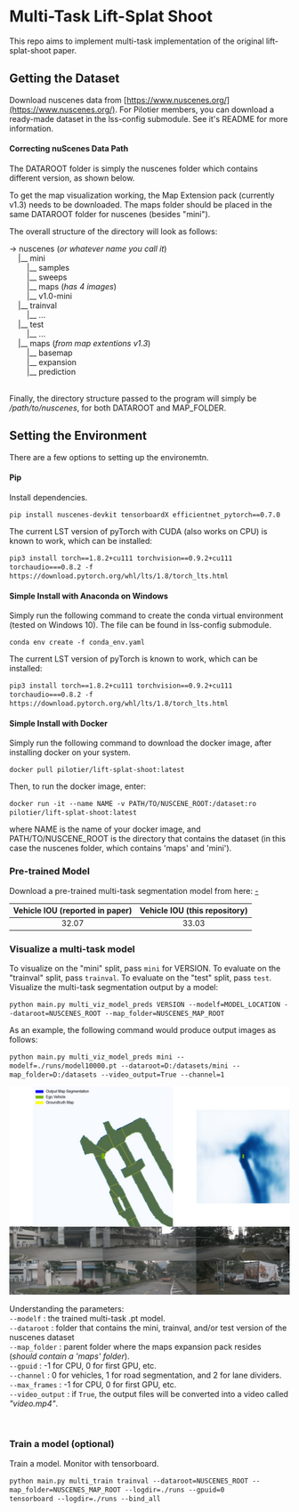 # Multi-Task Lift-Splat Shoot

This repo aims to implement multi-task implementation of the original lift-splat-shoot paper.

## Getting the Dataset
Download nuscenes data from [https://www.nuscenes.org/](https://www.nuscenes.org/).
For Pilotier members, you can download a ready-made dataset in the lss-config submodule. See it's README for more information.

#### Correcting nuScenes Data Path
The DATAROOT folder is simply the nuscenes folder which contains different version, as shown below.

To get the map visualization working, the Map Extension pack (currently v1.3) needs to be downloaded. The maps folder should be placed in the same DATAROOT folder for nuscenes (besides "mini").

The overall structure of the directory will look as follows:

-> nuscenes (_or whatever name you call it_)\
&nbsp;&nbsp;&nbsp;&nbsp;|__ mini\
&nbsp;&nbsp;&nbsp;&nbsp;&nbsp;&nbsp;&nbsp;&nbsp;|__ samples\
&nbsp;&nbsp;&nbsp;&nbsp;&nbsp;&nbsp;&nbsp;&nbsp;|__ sweeps\
&nbsp;&nbsp;&nbsp;&nbsp;&nbsp;&nbsp;&nbsp;&nbsp;|__ maps (_has 4 images_)\
&nbsp;&nbsp;&nbsp;&nbsp;&nbsp;&nbsp;&nbsp;&nbsp;|__ v1.0-mini\
&nbsp;&nbsp;&nbsp;&nbsp;|__ trainval\
&nbsp;&nbsp;&nbsp;&nbsp;&nbsp;&nbsp;&nbsp;&nbsp;|__ ...\
&nbsp;&nbsp;&nbsp;&nbsp;|__ test\
&nbsp;&nbsp;&nbsp;&nbsp;&nbsp;&nbsp;&nbsp;&nbsp;|__ ...\
&nbsp;&nbsp;&nbsp;&nbsp;|__ maps (_from map extentions v1.3_)\
&nbsp;&nbsp;&nbsp;&nbsp;&nbsp;&nbsp;&nbsp;&nbsp;|__ basemap\
&nbsp;&nbsp;&nbsp;&nbsp;&nbsp;&nbsp;&nbsp;&nbsp;|__ expansion\
&nbsp;&nbsp;&nbsp;&nbsp;&nbsp;&nbsp;&nbsp;&nbsp;|__ prediction\
&nbsp;


Finally, the directory structure passed to the program will simply be _/path/to/nuscenes_, for both DATAROOT and MAP_FOLDER.

## Setting the Environment
There are a few options to setting up the environemtn.

#### Pip
 Install dependencies.

```
pip install nuscenes-devkit tensorboardX efficientnet_pytorch==0.7.0
```
The current LST version of pyTorch with CUDA (also works on CPU) is known to work, which can be installed:
```
pip3 install torch==1.8.2+cu111 torchvision==0.9.2+cu111 torchaudio===0.8.2 -f https://download.pytorch.org/whl/lts/1.8/torch_lts.html
```

#### Simple Install with Anaconda on Windows
Simply run the following command to create the conda virtual environment (tested on Windows 10).
The file can be found in lss-config submodule.
```
conda env create -f conda_env.yaml
```
The current LST version of pyTorch is known to work, which can be installed:
```
pip3 install torch==1.8.2+cu111 torchvision==0.9.2+cu111 torchaudio===0.8.2 -f https://download.pytorch.org/whl/lts/1.8/torch_lts.html
```

#### Simple Install with Docker
Simply run the following command to download the docker image, after installing docker on your system.
```
docker pull pilotier/lift-splat-shoot:latest
```
Then, to run the docker image, enter:
```
docker run -it --name NAME -v PATH/TO/NUSCENE_ROOT:/dataset:ro pilotier/lift-splat-shoot:latest
```
where NAME is the name of your docker image, and PATH/TO/NUSCENE_ROOT is the directory that contains the dataset (in this case the nuscenes folder, which contains 'maps' and 'mini').




### Pre-trained Model
Download a pre-trained multi-task segmentation model from here: [-](https://drive.google.com/file/d/18fy-6beTFTZx5SrYLs9Xk7cY-fGSm7kw/view?usp=sharing) 

| Vehicle IOU (reported in paper)        | Vehicle IOU (this repository)         |
|:-------------:|:-------------:| 
| 32.07      | 33.03 |


### Visualize a multi-task model
To visualize on the "mini" split, pass `mini` for VERSION. To evaluate on the "trainval" split, pass `trainval`. To evaluate on the "test" split, pass `test`.
Visualize the multi-task segmentation output by a model:

```
python main.py multi_viz_model_preds VERSION --modelf=MODEL_LOCATION --dataroot=NUSCENES_ROOT --map_folder=NUSCENES_MAP_ROOT
```

As an example, the following command would produce output images as follows:
```
python main.py multi_viz_model_preds mini --modelf=./runs/model10000.pt --dataroot=D:/datasets/mini --map_folder=D:/datasets --video_output=True --channel=1
```
<img src="./imgs/roads.jpg">

Understanding the parameters:\
`--modelf` : the trained multi-task .pt model.\
`--dataroot` : folder that contains the mini, trainval, and/or test version of the nuscenes dataset\
`--map_folder` : parent folder where the maps expansion pack resides (_should contain a 'maps' folder_).\
`--gpuid` : -1 for CPU, 0 for first GPU, etc.\
`--channel` : 0 for vehicles, 1 for road segmentation, and 2 for lane dividers.\
`--max_frames` : -1 for CPU, 0 for first GPU, etc.\
`--video_output` : if `True`, the output files will be converted into a video called _"video.mp4"_.



&nbsp;


### Train a model (optional)
Train a model. Monitor with tensorboard.

```
python main.py multi_train trainval --dataroot=NUSCENES_ROOT --map_folder=NUSCENES_MAP_ROOT --logdir=./runs --gpuid=0
tensorboard --logdir=./runs --bind_all
```